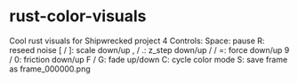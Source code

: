 # rust-color-visuals
Cool rust visuals for Shipwrecked project 4
Controls:
    Space: pause
    R: reseed noise
    [ / ]: scale down/up
    , / .: z_step down/up
    / / =: force down/up
    9 / 0: friction down/up
    F / G: fade up/down
    C: cycle color mode
    S: save frame as frame_000000.png